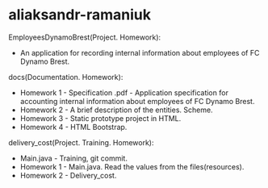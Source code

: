 # aliaksandr-ramaniuk

EmployeesDynamoBrest(Project. Homework):
- An application for recording internal information about employees of FC Dynamo Brest.

docs(Documentation. Homework):
- Homework 1 - Specification .pdf - Application specification for accounting internal information about employees of FC Dynamo Brest.
- Homework 2 - A brief description of the entities. Scheme.
- Homework 3 - Static prototype project in HTML.
- Homework 4 - HTML Bootstrap.

delivery_cost(Project. Training. Homework):
- Main.java - Training, git commit.
- Homework 1 - Main.java. Read the values from the files(resources).
- Homework 2 - Delivery_cost.





